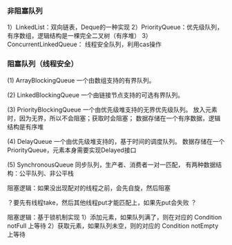 ### 非阻塞队列
1）LinkedList：双向链表，Deque的一种实现
2）PriorityQueue：优先级队列，有序数组，逻辑结构是一棵完全二叉树（有序堆）
3）ConcurrentLinkedQueue：
线程安全队列，利用cas操作


### 阻塞队列（线程安全）
(1) ArrayBlockingQueue 
一个由数组支持的有界队列。 

(2) LinkedBlockingQueue 
一个由链接节点支持的可选有界队列。 

(3) PriorityBlockingQueue 
一个由优先级堆支持的无界优先级队列。
放入元素时，因为无界，所以不会阻塞；获取时会阻塞；
数据存储在一个有序数据，逻辑结构是有序堆

(4) DelayQueue 
一个由优先级堆支持的，基于时间的调度队列。 
数据存储在一个PriorityQueue，元素本身需要实现Delayed接口

(5) SynchronousQueue 
同步队列，生产者、消费者一对一匹配，
有两种数据结构：公平队列、非公平栈

阻塞逻辑：如果没出现配对的线程之前，会先自旋，然后阻塞

？要先有线程take，然后其他线程put才能匹配上，如果先put会失败 ？


阻塞逻辑：基于锁机制实现
1）添加元素，如果队列满了，则在对应的 Condition notFull 上等待
2）获取元素，如果队列未空，则的对应的 Condition notEmpty 上等待

